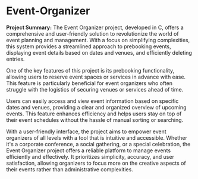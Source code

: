# Event-Organizer
**Project Summary:**
The Event Organizer project, developed in C, offers a comprehensive and user-friendly solution to revolutionize the world of event planning and management. With a focus on simplifying complexities, this system provides a streamlined approach to prebooking events, displaying event details based on dates and venues, and efficiently deleting entries.

One of the key features of this project is its prebooking functionality, allowing users to reserve event spaces or services in advance with ease. This feature is particularly beneficial for event organizers who often struggle with the logistics of securing venues or services ahead of time. 

Users can easily access and view event information based on specific dates and venues, providing a clear and organized overview of upcoming events. This feature enhances efficiency and helps users stay on top of their event schedules without the hassle of manual sorting or searching.

With a user-friendly interface, the project aims to empower event organizers of all levels with a tool that is intuitive and accessible. Whether it's a corporate conference, a social gathering, or a special celebration, the Event Organizer project offers a reliable platform to manage events efficiently and effectively. It prioritizes simplicity, accuracy, and user satisfaction, allowing organizers to focus more on the creative aspects of their events rather than administrative complexities.

